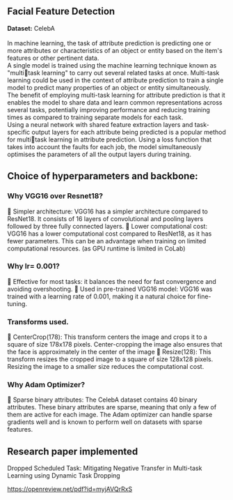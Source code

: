 ## Facial Feature Detection
**Dataset:** CelebA <br>
<br>
In machine learning, the task of attribute prediction is predicting one or more 
attributes or characteristics of an object or entity based on the item's features or 
other pertinent data. <br>
A single model is trained using the machine learning technique known as "multitask learning" to carry out several related tasks at once. Multi-task learning could 
be used in the context of attribute prediction to train a single model to predict 
many properties of an object or entity simultaneously. <br>
The benefit of employing multi-task learning for attribute prediction is that it 
enables the model to share data and learn common representations across 
several tasks, potentially improving performance and reducing training times as 
compared to training separate models for each task. <br>
Using a neural network with shared feature extraction layers and task-specific 
output layers for each attribute being predicted is a popular method for multitask learning in attribute prediction. Using a loss function that takes into account 
the faults for each job, the model simultaneously optimises the parameters of all 
the output layers during training. <br>
## Choice of hyperparameters and backbone:
### Why VGG16 over Resnet18?
 Simpler architecture: VGG16 has a simpler architecture compared to 
ResNet18. It consists of 16 layers of convolutional and pooling layers 
followed by three fully connected layers.
 Lower computational cost: VGG16 has a lower computational cost 
compared to ResNet18, as it has fewer parameters. This can be an 
advantage when training on limited computational resources. (as GPU 
runtime is limited in CoLab)
### Why lr= 0.001?
 Effective for most tasks: it balances the need for fast convergence and 
avoiding overshooting.
 Used in pre-trained VGG16 model: VGG16 was trained with a learning rate 
of 0.001, making it a natural choice for fine-tuning.
### Transforms used.
 CenterCrop(178): This transform centers the image and crops it to a square 
of size 178x178 pixels. Center-cropping the image also ensures that the 
face is approximately in the center of the image
 Resize(128): This transform resizes the cropped image to a square of size 
128x128 pixels. Resizing the image to a smaller size reduces the 
computational cost.
### Why Adam Optimizer?
 Sparse binary attributes: The CelebA dataset contains 40 binary attributes. 
These binary attributes are sparse, meaning that only a few of them are 
active for each image. The Adam optimizer can handle sparse gradients 
well and is known to perform well on datasets with sparse features.

## Research paper implemented
Dropped Scheduled Task: Mitigating Negative Transfer in
Multi-task Learning using Dynamic Task Dropping

https://openreview.net/pdf?id=myjAVQrRxS

